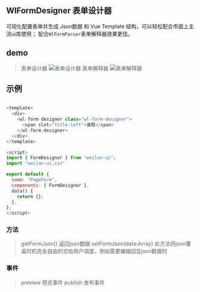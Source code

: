 ## WlFormDesigner 表单设计器

可视化配置表单并生成 Json数据 和 Vue Template 结构，可以轻松配合市面上主流ui库使用；
配合`WlFormParser`表单解释器效果更佳。

## demo

> 表单设计器
![表单设计器](http://wlui.oss-cn-beijing.aliyuncs.com/demo-xuanchuan/wl-form-designer-electron.png)
> 表单解释器
![表单解释器](http://wlui.oss-cn-beijing.aliyuncs.com/demo-xuanchuan/wl-form-parser.png)

## 示例
``` js

<template>
  <div>
    <wl-form-designer class="wl-form-designer">
      <span slot="title-left">请假</span>
    </wl-form-designer>
  </div>
</template>

<script>
import { FormDesigner } from "weilan-ui";
import "weilan-ui.css"

export default {
  name: "PageForm",
  components: { FormDesigner },
  data() {
    return {};
  },
};
</script>

```

### 方法

> getFormJson() 返回json数据
> setFormJson(data:Array) 此方法将json覆盖时机完全自由的交给用户调度，例如需要编辑回显json数据时

### 事件

> preview 预览事件
> publish 发布事件